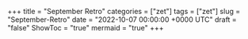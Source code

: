 +++
title = "September Retro"
categories = ["zet"]
tags = ["zet"]
slug = "September-Retro"
date = "2022-10-07 00:00:00 +0000 UTC"
draft = "false"
ShowToc = "true"
mermaid = "true"
+++

